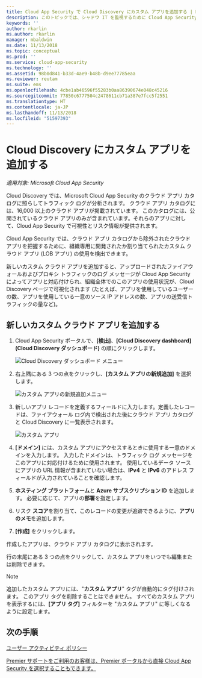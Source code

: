 ```yaml
---
title: Cloud App Security で Cloud Discovery にカスタム アプリを追加する | Microsoft Docs
description: このトピックでは、シャドウ IT を監視するために Cloud App Security で Cloud Discovery にカスタム アプリを追加する方法について説明します。
keywords: ''
author: rkarlin
ms.author: rkarlin
manager: mbaldwin
ms.date: 11/13/2018
ms.topic: conceptual
ms.prod: ''
ms.service: cloud-app-security
ms.technology: ''
ms.assetid: 98b0d841-b33d-4ae9-b48b-d9ee77785eaa
ms.reviewer: reutam
ms.suite: ems
ms.openlocfilehash: 4cbe1ab46596f55283b0aa86390674e048c45216
ms.sourcegitcommit: 77850c6777504c2478611cb71a387e7fcc5f2551
ms.translationtype: HT
ms.contentlocale: ja-JP
ms.lasthandoff: 11/13/2018
ms.locfileid: "51597393"
---
```

# <a name="add-custom-apps-to-cloud-discovery"></a>Cloud Discovery にカスタム アプリを追加する

*適用対象: Microsoft Cloud App Security*
    
Cloud Discovery では、Microsoft Cloud App Security のクラウド アプリ カタログに照らしてトラフィック ログが分析されます。 クラウド アプリ カタログには、16,000 以上のクラウド アプリが掲載されています。 このカタログには、公開されているクラウド アプリのみが含まれています。それらのアプリに対して、Cloud App Security で可視性とリスク情報が提供されます。

Cloud App Security では、クラウド アプリ カタログから除外されたクラウド アプリを把握するために、組織専用に開発されたか割り当てられたカスタム クラウド アプリ (LOB アプリ) の使用を検出できます。

新しいカスタム クラウド アプリを追加すると、アップロードされたファイアウォールおよびプロキシ トラフィックのログ メッセージが Cloud App Security によってアプリと対応付けられ、組織全体でのこのアプリの使用状況が、Cloud Discovery ページで可視化されます (たとえば、アプリを使用しているユーザーの数、アプリを使用している一意のソース IP アドレスの数、アプリの送受信トラフィックの量など)。 

## <a name="add-a-new-custom-cloud-app"></a>新しいカスタム クラウド アプリを追加する

1. Cloud App Security ポータルで、**[検出]**、**[Cloud Discovery dashboard]\(Cloud Discovery ダッシュボード\)** の順にクリックします。 
  
   ![Cloud Discovery ダッシュボード メニュー](./media/cloud-discovery-dashboard-menu.png)

2. 右上隅にある 3 つの点をクリックし、**[カスタム アプリの新規追加]** を選択します。 

   ![カスタム アプリの新規追加メニュー](./media/add-custom-app-menu.png)

3. 新しいアプリ レコードを定義するフィールドに入力します。定義したレコードは、ファイアウォール ログ内で検出された後にクラウド アプリ カタログと Cloud Discovery に一覧表示されます。

   ![カスタム アプリ](./media/add-custom-app.png)

4. **[ドメイン]** には、カスタム アプリにアクセスするときに使用する一意のドメインを入力します。 入力したドメインは、トラフィック ログ メッセージをこのアプリに対応付けるために使用されます。 使用しているデータ ソースにアプリの URL 情報が含まれていない場合は、**IPv4** と **IPv6** のアドレス フィールドが入力されていることを確認します。
5. **ホスティング プラットフォーム**と **Azure サブスクリプション ID** を追加します。 必要に応じて、アプリの**部署**を指定します。 
6. リスク **スコア**を割り当て、このレコードの変更が追跡できるように、**アプリのメモ**を追加します。
7. **[作成]** をクリックします。

作成したアプリは、クラウド アプリ カタログに表示されます。

行の末尾にある 3 つの点をクリックして、カスタム アプリをいつでも編集または削除できます。

>[!NOTE]
> 追加したカスタム アプリには、"**カスタム アプリ**" タグが自動的にタグ付けされます。 このアプリ タグを削除することはできません。
すべてのカスタム アプリを表示するには、**[アプリ タグ]** フィルターを "カスタム アプリ" に等しくなるように設定します。 
<!-- -  By default, custom apps have a risk score of 10, but you can use the **Override app score** action to change it at any time.-->

  
## <a name="next-steps"></a>次の手順 
[ユーザー アクティビティ ポリシー](user-activity-policies.md)   

[Premier サポートをご利用のお客様は、Premier ポータルから直接 Cloud App Security を選択することもできます。](https://premier.microsoft.com/)  
  
  